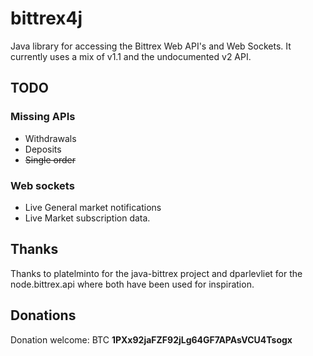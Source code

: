 # bittrex4j
Java library for accessing the Bittrex Web API's and Web Sockets.  It currently uses a mix of v1.1 and the undocumented v2 API.    

## TODO

### Missing APIs

* Withdrawals 
* Deposits
* ~~Single order~~

### Web sockets

* Live General market notifications
* Live Market subscription data.

## Thanks

Thanks to platelminto for the java-bittrex project and dparlevliet for the node.bittrex.api where both have been used for inspiration.

## Donations

Donation welcome: BTC **1PXx92jaFZF92jLg64GF7APAsVCU4Tsogx**

